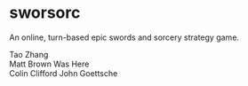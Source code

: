 sworsorc
========

An online, turn-based epic swords and sorcery strategy game.

Tao Zhang <br/>
Matt Brown Was Here <br/>
Colin Clifford
John Goettsche
